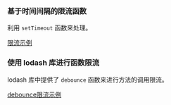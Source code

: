 
### 基于时间间隔的限流函数

利用 `setTimeout` 函数来处理。

[限流示例](t/02_throttle.html)


### 使用 lodash 库进行函数限流

lodash 库中提供了 `debounce` 函数来进行方法的调用限流。

[debounce限流示例](t/02_debounce.html)

